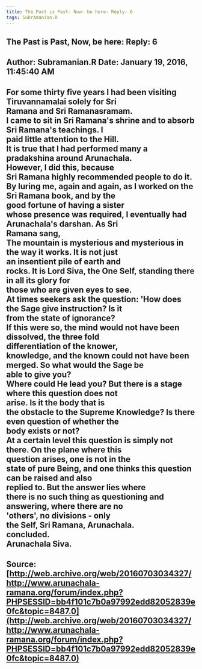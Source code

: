 ```yaml
--- 
title: The Past is Past- Now- be here- Reply- 6   
tags: Subramanian.R  
---  
```

##  The Past is Past, Now, be here: Reply: 6  
Author: Subramanian.R       Date: January 19, 2016, 11:45:40 AM  
---  
For some thirty five years I had been visiting Tiruvannamalai solely for Sri  
Ramana and Sri Ramanasramam.   
I came to sit in Sri Ramana's shrine and to absorb Sri Ramana's teachings. I  
paid little attention to the Hill.   
It is true that I had performed many a pradakshina around Arunachala.  
However, I did this, because   
Sri Ramana highly recommended people to do it.   
By luring me, again and again, as I worked on the Sri Ramana book, and by the  
good fortune of having a sister   
whose presence was required, I eventually had Arunachala's darshan. As Sri  
Ramana sang,   
The mountain is mysterious and mysterious in the way it works. It is not just  
an insentient pile of earth and   
rocks. It is Lord Siva, the One Self, standing there in all its glory for  
those who are given eyes to see.   
At times seekers ask the question: 'How does the Sage give instruction? Is it  
from the state of ignorance?   
If this were so, the mind would not have been dissolved, the three fold  
differentiation of the knower,   
knowledge, and the known could not have been merged. So what would the Sage be  
able to give you?   
Where could He lead you? But there is a stage where this question does not  
arise. Is it the body that is   
the obstacle to the Supreme Knowledge? Is there even question of whether the  
body exists or not?   
At a certain level this question is simply not there. On the plane where this  
question arises, one is not in the   
state of pure Being, and one thinks this question can be raised and also  
replied to. But the answer lies where   
there is no such thing as questioning and answering, where there are no  
'others', no divisions - only   
the Self, Sri Ramana, Arunachala.   
concluded.   
Arunachala Siva.
 ---  
Source:[http://web.archive.org/web/20160703034327/http://www.arunachala-ramana.org/forum/index.php?PHPSESSID=bb4f101c7b0a97992edd82052839e0fc&topic=8487.0](http://web.archive.org/web/20160703034327/http://www.arunachala-ramana.org/forum/index.php?PHPSESSID=bb4f101c7b0a97992edd82052839e0fc&topic=8487.0)   
---  

